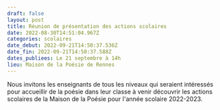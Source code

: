```yaml
---
draft: false
layout: post
title: Réunion de présentation des actions scolaires
date: 2022-08-30T14:51:04.967Z
categories: scolaires
date_debut: 2022-09-21T14:50:37.536Z
date_fin: 2022-09-21T14:50:37.588Z
dates_publiees: Le 21 septembre à 14h
lieu: Maison de la Poésie de Rennes
---
```

Nous invitons les enseignants de tous les niveaux qui seraient intéressés pour accueillir de la poésie dans leur classe à venir découvrir les actions scolaires de la Maison de la Poésie pour l'année scolaire 2022-2023.